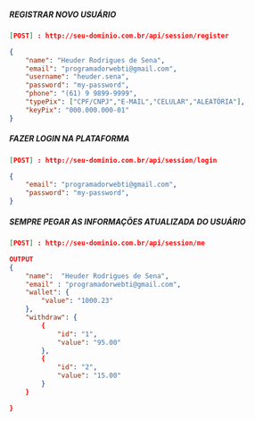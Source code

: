 
##### REGISTRAR NOVO USUÁRIO

```json
[POST] : http://seu-dominio.com.br/api/session/register

{
    "name": "Heuder Rodrigues de Sena",
    "email": "programadorwebti@gmail.com",
    "username": "heuder.sena",
    "password": "my-password",
    "phone": "(61) 9 9899-9999",
    "typePix": ["CPF/CNPJ","E-MAIL","CELULAR","ALEATÓRIA"],
    "keyPix": "000.000.000-01"
}

```

##### FAZER LOGIN NA PLATAFORMA

```json
[POST] : http://seu-dominio.com.br/api/session/login

{
    "email": "programadorwebti@gmail.com",
    "password": "my-password",
}
```

##### SEMPRE PEGAR AS INFORMAÇÕES ATUALIZADA DO USUÁRIO

```json
[POST] : http://seu-dominio.com.br/api/session/me

OUTPUT
{
    "name":  "Heuder Rodrigues de Sena",
    "email" : "programadorwebti@gmail.com",
    "wallet": {
        "value": "1000.23"
    },
    "withdraw": {
        {
            "id": "1",
            "value": "95.00"
        },
        {
            "id": "2",
            "value": "15.00"
        }
    }

}

```
